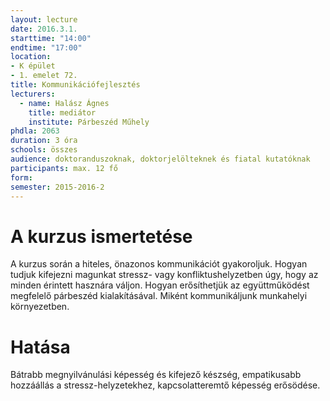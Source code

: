 ```yaml
---
layout: lecture
date: 2016.3.1.
starttime: "14:00"
endtime: "17:00"
location:
- K épület
- 1. emelet 72.
title: Kommunikációfejlesztés
lecturers:
  - name: Halász Ágnes
    title: mediátor
    institute: Párbeszéd Műhely
phdla: 2063
duration: 3 óra
schools: összes
audience: doktoranduszoknak, doktorjelölteknek és fiatal kutatóknak
participants: max. 12 fő
form: 
semester: 2015-2016-2
---
```


# A kurzus ismertetése

A kurzus során a hiteles, önazonos kommunikációt gyakoroljuk. Hogyan tudjuk kifejezni magunkat stressz- vagy konfliktushelyzetben úgy, hogy az minden érintett hasznára váljon. Hogyan erősíthetjük az együttműködést megfelelő párbeszéd kialakításával. Miként kommunikáljunk munkahelyi környezetben.

# Hatása

Bátrabb megnyilvánulási képesség és kifejező készség, empatikusabb hozzáállás a stressz-helyzetekhez, kapcsolatteremtő képesség erősödése.
